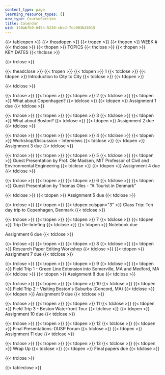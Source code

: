 ```yaml
---
content_type: page
learning_resource_types: []
ocw_type: CourseSection
title: Calendar
uid: 140abfb9-6454-5230-cbcd-7cc003b28015
---
```


{{< tableopen >}}
{{< theadopen >}}
{{< tropen >}}
{{< thopen >}}
WEEK #
{{< thclose >}}
{{< thopen >}}
TOPICS
{{< thclose >}}
{{< thopen >}}
KEY DATES
{{< thclose >}}

{{< trclose >}}

{{< theadclose >}}
{{< tropen >}}
{{< tdopen >}}
1
{{< tdclose >}}
{{< tdopen >}}
Introduction to City to City
{{< tdclose >}}
{{< tdopen >}}

{{< tdclose >}}

{{< trclose >}}
{{< tropen >}}
{{< tdopen >}}
2
{{< tdclose >}}
{{< tdopen >}}
What about Copenhagen?
{{< tdclose >}}
{{< tdopen >}}
Assignment 1 due
{{< tdclose >}}

{{< trclose >}}
{{< tropen >}}
{{< tdopen >}}
3
{{< tdclose >}}
{{< tdopen >}}
What about Boston?
{{< tdclose >}}
{{< tdopen >}}
Assignment 2 due
{{< tdclose >}}

{{< trclose >}}
{{< tropen >}}
{{< tdopen >}}
4
{{< tdclose >}}
{{< tdopen >}}
Workshop/Discussion - Interviews
{{< tdclose >}}
{{< tdopen >}}
Assignment 3 due
{{< tdclose >}}

{{< trclose >}}
{{< tropen >}}
{{< tdopen >}}
5
{{< tdclose >}}
{{< tdopen >}}
Guest Presentation by Prof. Ole Madsen, MIT Professor of Civil and Environmental Engineering
{{< tdclose >}}
{{< tdopen >}}
Assignment 4 due
{{< tdclose >}}

{{< trclose >}}
{{< tropen >}}
{{< tdopen >}}
6
{{< tdclose >}}
{{< tdopen >}}
Guest Presentation by Thomas Oles - "A Tourist in Denmark"  

{{< tdclose >}}
{{< tdopen >}}
Assignment 5 due
{{< tdclose >}}

{{< trclose >}}
{{< tropen >}}
{{< tdopen colspan="3" >}}
Class Trip: Ten day trip to Copenhagen, Denmark
{{< tdclose >}}

{{< trclose >}}
{{< tropen >}}
{{< tdopen >}}
7
{{< tdclose >}}
{{< tdopen >}}
Trip De-briefing
{{< tdclose >}}
{{< tdopen >}}
Notebook due  
  
Assignment 6 due
{{< tdclose >}}

{{< trclose >}}
{{< tropen >}}
{{< tdopen >}}
8
{{< tdclose >}}
{{< tdopen >}}
Research Paper Editing Workshop
{{< tdclose >}}
{{< tdopen >}}
Assignment 7 due
{{< tdclose >}}

{{< trclose >}}
{{< tropen >}}
{{< tdopen >}}
9
{{< tdclose >}}
{{< tdopen >}}
Field Trip 1 - Green Line Extension into Somerville, MA and Medford, MA
{{< tdclose >}}
{{< tdopen >}}
Assignment 8 due
{{< tdclose >}}

{{< trclose >}}
{{< tropen >}}
{{< tdopen >}}
10
{{< tdclose >}}
{{< tdopen >}}
Field Trip 2 - Visiting Boston's Suburbs (Concord, MA)
{{< tdclose >}}
{{< tdopen >}}
Assignment 9 due
{{< tdclose >}}

{{< trclose >}}
{{< tropen >}}
{{< tdopen >}}
11
{{< tdclose >}}
{{< tdopen >}}
Field Trip 3 - Boston Waterfront Tour
{{< tdclose >}}
{{< tdopen >}}
Assignment 10 due
{{< tdclose >}}

{{< trclose >}}
{{< tropen >}}
{{< tdopen >}}
12
{{< tdclose >}}
{{< tdopen >}}
Final Presentations: DUSP Forum
{{< tdclose >}}
{{< tdopen >}}
Assignment 11 due
{{< tdclose >}}

{{< trclose >}}
{{< tropen >}}
{{< tdopen >}}
13
{{< tdclose >}}
{{< tdopen >}}
Wrap Up
{{< tdclose >}}
{{< tdopen >}}
Final papers due
{{< tdclose >}}

{{< trclose >}}

{{< tableclose >}}